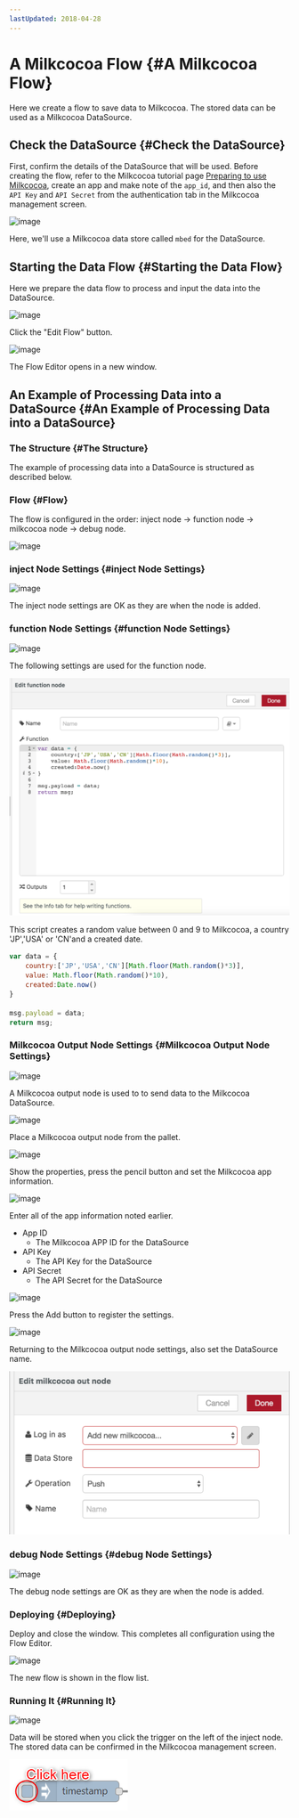 ```yaml
---
lastUpdated: 2018-04-28
---
```


# A Milkcocoa Flow {#A Milkcocoa Flow}

Here we create a flow to save data to Milkcocoa. The stored data can be used as a Milkcocoa DataSource.

## Check the DataSource {#Check the DataSource}

First, confirm the details of the DataSource that will be used. Before creating the flow, refer to the Milkcocoa tutorial page [Preparing to use Milkcocoa](https://mlkcca.com/tutorial/page2.html), create an app and make note of the `app_id`, and then also the `API Key` and `API Secret` from the  authentication tab in the Milkcocoa management screen.

![image](../_asset/images/Flow/CreateFlow/flow-create-flow_01.png)

Here, we'll use a Milkcocoa data store called `mbed` for the DataSource.


## Starting the Data Flow {#Starting the Data Flow}

Here we prepare the data flow to process and input the data into the DataSource.

![image](../_asset/images/Flow/CreateFlow/flow-create-flow_12.png)

Click the "Edit Flow" button.

![image](../_asset/images/Flow/CreateFlow/flow-create-flow_13.png)

The Flow Editor opens in a new window.

## An Example of Processing Data into a DataSource {#An Example of Processing Data into a DataSource}

### The Structure {#The Structure}

The example of processing data into a DataSource is structured as described below.

### Flow {#Flow}

The flow is configured in the order: inject node → function node → milkcocoa node → debug node.

![image](../_asset/images/Flow/CreateFlow/flow-create-flow_14.png)

### inject Node Settings {#inject Node Settings}

![image](../_asset/images/Flow/CreateFlow/flow-create-flow_15.png)

The inject node settings are OK as they are when the node is added.

### function Node Settings {#function Node Settings}

![image](../_asset/images/Flow/CreateFlow/flow-create-flow_16.png)

The following settings are used for the function node.

![image](../../img/InfoMotion/DataSource/Milkcocoa-v2/CreateFlow-functionNode.png)

This script creates a random value between 0 and 9 to Milkcocoa,
a country 'JP','USA' or 'CN'and a created date. 

```javascript
var data = {
    country:['JP','USA','CN'][Math.floor(Math.random()*3)],
    value: Math.floor(Math.random()*10),
    created:Date.now()
}

msg.payload = data; 
return msg;
```

### Milkcocoa Output Node Settings {#Milkcocoa Output Node Settings}

![image](../_asset/images/Flow/CreateFlow/flow-create-flow_18.png)

A Milkcocoa output node is used to to send data to the Milkcocoa DataSource.

![image](../_asset/images/Flow/CreateFlow/flow-create-flow_19.png)

Place a Milkcocoa output node from the pallet.

![image](../_asset/images/Flow/CreateFlow/flow-create-flow_20.png)

Show the properties, press the pencil button and set the Milkcocoa app information.

![image](../_asset/images/Flow/CreateFlow/flow-create-flow_21.png)

Enter all of the app information noted earlier.

* App ID
    * The Milkcocoa APP ID for the DataSource
* API Key
    * The API Key for the DataSource
* API Secret
    * The API Secret for the DataSource

![image](../_asset/images/Flow/CreateFlow/flow-create-flow_22.png)

Press the Add button to register the settings.

![image](../_asset/images/Flow/CreateFlow/flow-create-flow_23.png)

Returning to the Milkcocoa output node settings, also set the DataSource name.

![image](../../img/InfoMotion/DataSource/Milkcocoa-v2/CreateFlow-milkcocoaSettingNode.png)

### debug Node Settings {#debug Node Settings}

![image](../_asset/images/Flow/CreateFlow/flow-create-flow_25.png)

The debug node settings are OK as they are when the node is added.

### Deploying {#Deploying}

Deploy and close the window. This completes all configuration using the Flow Editor.

![image](../_asset/images/Flow/CreateFlow/flow-create-flow_26.png)

The new flow is shown in the flow list.

### Running It {#Running It}

![image](../_asset/images/Flow/CreateFlow/flow-create-flow_27.png)

Data will be stored when you click the trigger on the left of the inject node. The stored data can be confirmed in the Milkcocoa management screen.

![image](../_asset/images/Flow/CreateFlow/flow-create-flow_28.png)
